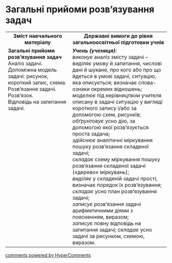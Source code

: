 <div id="hypercomments_widget" class="js-hypercomments-widget invisible"></div>

# Загальні прийоми розв’язування задач
<table>
  <tr>
    <td width="40%" align="center"><b>Зміст навчального матеріалу<b></td>
    <td width="60%" align="center"><b>Державні вимоги до рівня загальноосвітньої підготовки учнів</b></td>
  </tr>
  <tr>
    <td width="40%" style="vertical-align:top !important;"><b>Загальні прийоми розв’язування задач</b><br>
Аналіз задачі.<br>
Допоміжна модель задачі: рисунок, короткий запис, схема.<br>
Розв’язання задачі.<br>
Розв’язок.<br>
Відповідь на запитання задачі.<br></td>
    <td width="60%" style="vertical-align:top !important;"><i><b>Учень (учениця):</b></i><br>
<i>виконує</i> аналіз змісту задачі – виділяє умову й запитання, числові дані й шукане, про кого або про що йдеться  в умові задачі, ситуацію, яка описується; визначає слова-ознаки окремих відношень; <br>
<i>моделює</i> під керівництвом учителя описану в задачі ситуацію у вигляді короткого запису і/або за допомогою схем, рисунків; <br>
<i>обґрунтовує</i> усно дію, за допомогою якої розв’язується проста  задача;<br>
<i>здійснює</i> аналітичні міркування пошуку розв’язання складеної задачі; <br>
<i>складає</i> схему міркування пошуку розв’язання складеної задачі («дерево» міркувань);<br>
<i>виділяє</i> у складеній задачі прості, визначає порядок їх розв’язування;<br>
<i>складає</i> усно план розв’язування задачі;<br>
<i>записує</i> розв’язання задачі арифметичними діями з поясненням, виразом;<br>
<i>записує</i> повну відповідь на запитання задачі;
<i>складає</i> усно задачі за рисунком, схемою, виразом.<br></td>
  </tr>
</table>

<div class="js-hypercomments-container">
    <a href="http://hypercomments.com" class="hc-link" title="comments widget">comments powered by HyperComments</a>
</div>